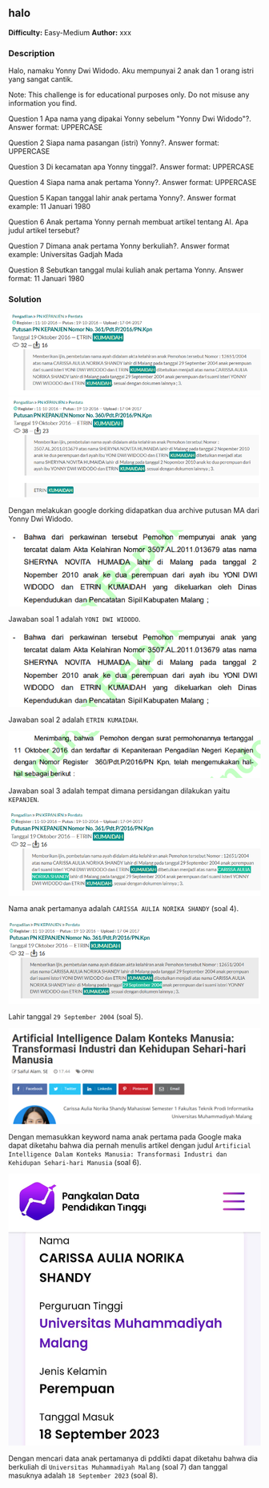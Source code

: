 ## halo
**Difficulty:** Easy-Medium
**Author:** xxx

### Description
Halo, namaku Yonny Dwi Widodo. Aku mempunyai 2 anak dan 1 orang istri yang sangat cantik.

Note: This challenge is for educational purposes only. Do not misuse any information you find.

Question 1
Apa nama yang dipakai Yonny sebelum "Yonny Dwi Widodo"?. Answer format: UPPERCASE

Question 2
Siapa nama pasangan (istri) Yonny?. Answer format: UPPERCASE

Question 3
Di kecamatan apa Yonny tinggal?. Answer format: UPPERCASE

Question 4
Siapa nama anak pertama Yonny?. Answer format: UPPERCASE

Question 5
Kapan tanggal lahir anak pertama Yonny?. Answer format example: 11 Januari 1980

Question 6
Anak pertama Yonny pernah membuat artikel tentang AI. Apa judul artikel tersebut?

Question 7
Dimana anak pertama Yonny berkuliah?. Answer format example: Universitas Gadjah Mada

Question 8
Sebutkan tanggal mulai kuliah anak pertama Yonny. Answer format: 11 Januari 1980

### Solution
![alt text](image.png)
![alt text](image-1.png)

Dengan melakukan google dorking didapatkan dua archive putusan MA dari Yonny Dwi Widodo.

![alt text](image-2.png)

Jawaban soal 1 adalah `YONI DWI WIDODO`.

![alt text](image-3.png)

Jawaban soal 2 adalah `ETRIN KUMAIDAH`.

![alt text](image-4.png)

Jawaban soal 3 adalah tempat dimana persidangan dilakukan yaitu `KEPANJEN`.

![alt text](image-5.png)

Nama anak pertamanya adalah `CARISSA AULIA NORIKA SHANDY` (soal 4).

![alt text](image-6.png)

Lahir tanggal `29 September 2004` (soal 5).

![alt text](image-7.png)

Dengan memasukkan keyword nama anak pertama pada Google maka dapat diketahu bahwa dia pernah menulis artikel dengan judul `Artificial Intelligence Dalam Konteks Manusia: Transformasi Industri dan Kehidupan Sehari-hari Manusia` (soal 6).

![alt text](img.jpg)

Dengan mencari data anak pertamanya di pddikti dapat diketahu bahwa dia berkuliah di `Universitas Muhammadiyah Malang` (soal 7) dan tanggal masuknya adalah `18 September 2023` (soal 8).
